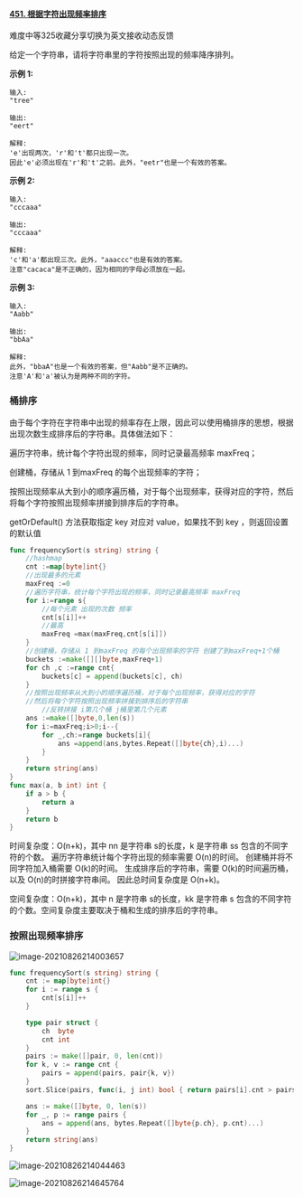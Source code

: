 #### [451. 根据字符出现频率排序](https://leetcode-cn.com/problems/sort-characters-by-frequency/)

难度中等325收藏分享切换为英文接收动态反馈

给定一个字符串，请将字符串里的字符按照出现的频率降序排列。

**示例 1:**

```
输入:
"tree"

输出:
"eert"

解释:
'e'出现两次，'r'和't'都只出现一次。
因此'e'必须出现在'r'和't'之前。此外，"eetr"也是一个有效的答案。
```

**示例 2:**

```
输入:
"cccaaa"

输出:
"cccaaa"

解释:
'c'和'a'都出现三次。此外，"aaaccc"也是有效的答案。
注意"cacaca"是不正确的，因为相同的字母必须放在一起。
```

**示例 3:**

```
输入:
"Aabb"

输出:
"bbAa"

解释:
此外，"bbaA"也是一个有效的答案，但"Aabb"是不正确的。
注意'A'和'a'被认为是两种不同的字符。
```

### 桶排序

由于每个字符在字符串中出现的频率存在上限，因此可以使用桶排序的思想，根据出现次数生成排序后的字符串。具体做法如下：

遍历字符串，统计每个字符出现的频率，同时记录最高频率 maxFreq；

创建桶，存储从 1 到maxFreq 的每个出现频率的字符；

按照出现频率从大到小的顺序遍历桶，对于每个出现频率，获得对应的字符，然后将每个字符按照出现频率拼接到排序后的字符串。

getOrDefault() 方法获取指定 key 对应对 value，如果找不到 key ，则返回设置的默认值

```go
func frequencySort(s string) string {
    //hashmap
    cnt :=map[byte]int{}
    //出现最多的元素
    maxFreq :=0
    //遍历字符串，统计每个字符出现的频率，同时记录最高频率 maxFreq
    for i:=range s{
        //每个元素 出现的次数 频率
        cnt[s[i]]++
        //最高
        maxFreq =max(maxFreq,cnt[s[i]])
    }
    //创建桶，存储从 1 到maxFreq 的每个出现频率的字符 创建了到maxFreq+1个桶
    buckets :=make([][]byte,maxFreq+1)
    for ch ,c :=range cnt{
        buckets[c] = append(buckets[c], ch)
    }
    //按照出现频率从大到小的顺序遍历桶，对于每个出现频率，获得对应的字符
    //然后将每个字符按照出现频率拼接到排序后的字符串
        //反转拼接 i第几个桶 j桶里第几个元素
    ans :=make([]byte,0,len(s))
    for i:=maxFreq;i>0;i--{
        for _,ch:=range buckets[i]{
            ans =append(ans,bytes.Repeat([]byte{ch},i)...)
        }
    }
    return string(ans)
}
func max(a, b int) int {
    if a > b {
        return a
    }
    return b
}
```

时间复杂度：O(n+k)，其中 nn 是字符串 s的长度，k 是字符串 ss 包含的不同字符的个数。
遍历字符串统计每个字符出现的频率需要 O(n)的时间。
创建桶并将不同字符加入桶需要 O(k)的时间。
生成排序后的字符串，需要 O(k)的时间遍历桶，以及 O(n)的时拼接字符串间。
因此总时间复杂度是 O(n+k)。

空间复杂度：O(n+k)，其中 n 是字符串 s的长度，kk 是字符串 s 包含的不同字符的个数。空间复杂度主要取决于桶和生成的排序后的字符串。



### 按照出现频率排序

![image-20210826214003657](C:\Users\solfeng\AppData\Roaming\Typora\typora-user-images\image-20210826214003657.png)

```go
func frequencySort(s string) string {
    cnt := map[byte]int{}
    for i := range s {
        cnt[s[i]]++
    }

    type pair struct {
        ch  byte
        cnt int
    }
    pairs := make([]pair, 0, len(cnt))
    for k, v := range cnt {
        pairs = append(pairs, pair{k, v})
    }
    sort.Slice(pairs, func(i, j int) bool { return pairs[i].cnt > pairs[j].cnt })

    ans := make([]byte, 0, len(s))
    for _, p := range pairs {
        ans = append(ans, bytes.Repeat([]byte{p.ch}, p.cnt)...)
    }
    return string(ans)
}
```

![image-20210826214044463](C:\Users\solfeng\AppData\Roaming\Typora\typora-user-images\image-20210826214044463.png)

![image-20210826214645764](C:\Users\solfeng\AppData\Roaming\Typora\typora-user-images\image-20210826214645764.png)
